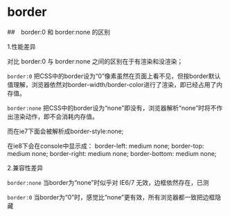 # border

##　border:0 和 border:none 的区别

1.性能差异

对比 border:0 与 border:none 之间的区别在于有渲染和没渲染；

`border:0` 把CSS中的border设为“0”像素虽然在页面上看不见，但按border默认值理解，浏览器依然对border-width/border-color进行了渲染，即已经占用了内存值。

`border:none` 把CSS中的border设为“none”即没有，浏览器解析“none”时将不作出渲染动作，即不会消耗内存值。

而在ie7下面会被解析成border-style:none;

在ie8下会在console中显示成： border-left: medium none; border-top: medium none; border-right: medium none; border-bottom: medium none;

2.兼容性差异

`border:none` 当border为“none”时似乎对 IE6/7 无效，边框依然存在，已测

`border:0` 当border为“0”时，感觉比“none”更有效，所有浏览器都一致把边框隐藏
